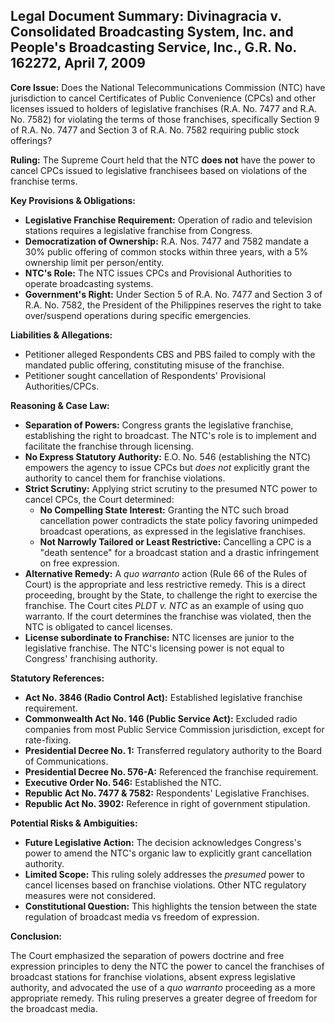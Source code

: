 ## Legal Document Summary: Divinagracia v. Consolidated Broadcasting System, Inc. and People's Broadcasting Service, Inc., G.R. No. 162272, April 7, 2009

**Core Issue:** Does the National Telecommunications Commission (NTC) have jurisdiction to cancel Certificates of Public Convenience (CPCs) and other licenses issued to holders of legislative franchises (R.A. No. 7477 and R.A. No. 7582) for violating the terms of those franchises, specifically Section 9 of R.A. No. 7477 and Section 3 of R.A. No. 7582 requiring public stock offerings?

**Ruling:** The Supreme Court held that the NTC **does not** have the power to cancel CPCs issued to legislative franchisees based on violations of the franchise terms.

**Key Provisions & Obligations:**

*   **Legislative Franchise Requirement:** Operation of radio and television stations requires a legislative franchise from Congress.
*   **Democratization of Ownership:** R.A. Nos. 7477 and 7582 mandate a 30% public offering of common stocks within three years, with a 5% ownership limit per person/entity.
*   **NTC's Role:** The NTC issues CPCs and Provisional Authorities to operate broadcasting systems.
*   **Government's Right:** Under Section 5 of R.A. No. 7477 and Section 3 of R.A. No. 7582, the President of the Philippines reserves the right to take over/suspend operations during specific emergencies.

**Liabilities & Allegations:**

*   Petitioner alleged Respondents CBS and PBS failed to comply with the mandated public offering, constituting misuse of the franchise.
*   Petitioner sought cancellation of Respondents' Provisional Authorities/CPCs.

**Reasoning & Case Law:**

*   **Separation of Powers:** Congress grants the legislative franchise, establishing the right to broadcast. The NTC's role is to implement and facilitate the franchise through licensing.
*   **No Express Statutory Authority:** E.O. No. 546 (establishing the NTC) empowers the agency to issue CPCs but *does not* explicitly grant the authority to cancel them for franchise violations.
*   **Strict Scrutiny:** Applying strict scrutiny to the presumed NTC power to cancel CPCs, the Court determined:
    *   **No Compelling State Interest:** Granting the NTC such broad cancellation power contradicts the state policy favoring unimpeded broadcast operations, as expressed in the legislative franchises.
    *   **Not Narrowly Tailored or Least Restrictive:** Cancelling a CPC is a "death sentence" for a broadcast station and a drastic infringement on free expression.
*   **Alternative Remedy:** A *quo warranto* action (Rule 66 of the Rules of Court) is the appropriate and less restrictive remedy. This is a direct proceeding, brought by the State, to challenge the right to exercise the franchise. The Court cites *PLDT v. NTC* as an example of using quo warranto. If the court determines the franchise was violated, then the NTC is obligated to cancel licenses.
*   **License subordinate to Franchise:** NTC licenses are junior to the legislative franchise. The NTC's licensing power is not equal to Congress' franchising authority.

**Statutory References:**

*   **Act No. 3846 (Radio Control Act):** Established legislative franchise requirement.
*   **Commonwealth Act No. 146 (Public Service Act):** Excluded radio companies from most Public Service Commission jurisdiction, except for rate-fixing.
*   **Presidential Decree No. 1:** Transferred regulatory authority to the Board of Communications.
*   **Presidential Decree No. 576-A:** Referenced the franchise requirement.
*   **Executive Order No. 546:** Established the NTC.
*   **Republic Act No. 7477 & 7582:** Respondents' Legislative Franchises.
*   **Republic Act No. 3902:** Reference in right of government stipulation.

**Potential Risks & Ambiguities:**

*   **Future Legislative Action:** The decision acknowledges Congress's power to amend the NTC's organic law to explicitly grant cancellation authority.
*   **Limited Scope:** This ruling solely addresses the *presumed* power to cancel licenses based on franchise violations. Other NTC regulatory measures were not considered.
*   **Constitutional Question:** This highlights the tension between the state regulation of broadcast media vs freedom of expression.

**Conclusion:**

The Court emphasized the separation of powers doctrine and free expression principles to deny the NTC the power to cancel the franchises of broadcast stations for franchise violations, absent express legislative authority, and advocated the use of a *quo warranto* proceeding as a more appropriate remedy. This ruling preserves a greater degree of freedom for the broadcast media.
